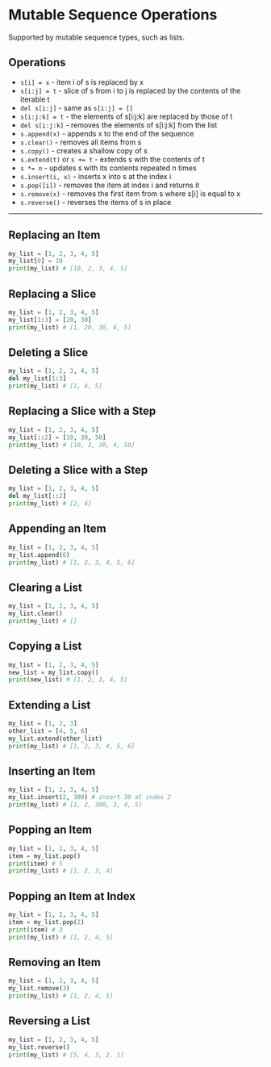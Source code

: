 # Mutable Sequence Operations

Supported by mutable sequence types, such as lists.

## Operations

- `s[i] = x` - item i of s is replaced by x
- `s[i:j] = t` - slice of s from i to j is replaced by the contents of the iterable t
- `del s[i:j]` - same as `s[i:j] = []`
- `s[i:j:k] = t` - the elements of s[i:j:k] are replaced by those of t
- `del s[i:j:k]` - removes the elements of s[i:j:k] from the list
- `s.append(x)` - appends x to the end of the sequence
- `s.clear()` - removes all items from s
- `s.copy()` - creates a shallow copy of s
- `s.extend(t)` or `s += t` - extends s with the contents of t
- `s *= n` - updates s with its contents repeated n times
- `s.insert(i, x)` - inserts x into s at the index i
- `s.pop([i])` - removes the item at index i and returns it
- `s.remove(x)` - removes the first item from s where s[i] is equal to x
- `s.reverse()` - reverses the items of s in place

---

## Replacing an Item

```python
my_list = [1, 2, 3, 4, 5]
my_list[0] = 10
print(my_list) # [10, 2, 3, 4, 5]
```

## Replacing a Slice

```python
my_list = [1, 2, 3, 4, 5]
my_list[1:3] = [20, 30]
print(my_list) # [1, 20, 30, 4, 5]
```

## Deleting a Slice

```python
my_list = [1, 2, 3, 4, 5]
del my_list[1:3]
print(my_list) # [1, 4, 5]
```

## Replacing a Slice with a Step

```python
my_list = [1, 2, 3, 4, 5]
my_list[::2] = [10, 30, 50]
print(my_list) # [10, 2, 30, 4, 50]
```

## Deleting a Slice with a Step

```python
my_list = [1, 2, 3, 4, 5]
del my_list[::2]
print(my_list) # [2, 4]
```

## Appending an Item

```python
my_list = [1, 2, 3, 4, 5]
my_list.append(6)
print(my_list) # [1, 2, 3, 4, 5, 6]
```

## Clearing a List

```python
my_list = [1, 2, 3, 4, 5]
my_list.clear()
print(my_list) # []
```

## Copying a List

```python
my_list = [1, 2, 3, 4, 5]
new_list = my_list.copy()
print(new_list) # [1, 2, 3, 4, 5]
```

## Extending a List

```python
my_list = [1, 2, 3]
other_list = [4, 5, 6]
my_list.extend(other_list)
print(my_list) # [1, 2, 3, 4, 5, 6]
```

## Inserting an Item

```python
my_list = [1, 2, 3, 4, 5]
my_list.insert(2, 300) # insert 30 at index 2
print(my_list) # [1, 2, 300, 3, 4, 5]
```

## Popping an Item

```python
my_list = [1, 2, 3, 4, 5]
item = my_list.pop()
print(item) # 5
print(my_list) # [1, 2, 3, 4]
```

## Popping an Item at Index

```python
my_list = [1, 2, 3, 4, 5]
item = my_list.pop(2)
print(item) # 3
print(my_list) # [1, 2, 4, 5]
```

## Removing an Item

```python
my_list = [1, 2, 3, 4, 5]
my_list.remove(3)
print(my_list) # [1, 2, 4, 5]
```

## Reversing a List

```python
my_list = [1, 2, 3, 4, 5]
my_list.reverse()
print(my_list) # [5, 4, 3, 2, 1]
```
